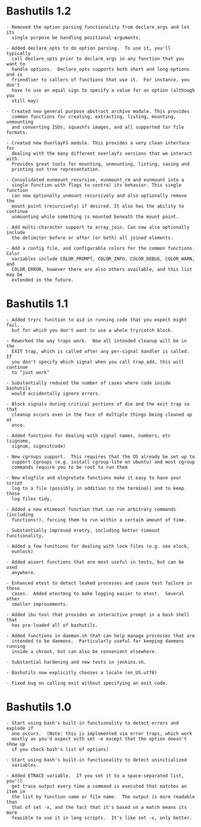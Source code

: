 # Bashutils 1.2

    - Removed the option parsing functionality from declare_args and let its
      single purpose be handling positional arguments.

    - Added declare_opts to do option parsing.  To use it, you'll typically
      call declare_opts prior to declare_args in any function that you want to
      handle options.  Declare_opts supports both short and long options and is
      friendlier to callers of functions that use it.  For instance, you don't
      have to use an equal sign to specify a value for an option (although you
      still may)

    - Created new general purpose abstract archive module. This provides
      common functions for creating, extracting, listing, mounting, unmounting
      and converting ISOs, squashfs images, and all supported tar file formats.

    - Created new OverlayFS module. This provides a very clean interface for
      dealing with the many different overlayfs versions that we interact with.
      Provides great tools for mounting, unmounting, listing, saving and
      printing out tree representation.

    - Consolidated eunmount_recursive, eunmount_rm and eunmount into a 
      single function with flags to control its behavior. This single function
      can now optionally unmount recursively and also optionally remove the
      mount point (recursively) if desired. It also has the ability to continue
      unmounting while something is mounted beneath the mount point.

    - Add multi-character support to array_join. Can now also optionally include
      the delimiter before or after (or both) all joined elements.

    - Add a config file, and configurable colors for the common functions. Color
      variables include COLOR_PROMPT, COLOR_INFO, COLOR_DEBUG, COLOR_WARN, and
      COLOR_ERROR, however there are also others available, and this list may be
      extended in the future.

# Bashutils 1.1

    - Added tryrc function to aid in running code that you expect might fail,
      but for which you don't want to use a whole try/catch block.

    - Reworked the way traps work.  Now all intended cleanup will be in the
      EXIT trap, which is called after any per-signal handler is called.  If
      you don't specify which signal when you call trap_add, this will continue
      to "just work"

    - Substantially reduced the number of cases where code inside bashutils
      would accidentally ignore errors.

    - Block signals during critical portions of die and the exit trap so that
      cleanup occurs even in the face of multiple things being cleaned up at
      once.

    - Added functions for dealing with signal names, numbers, etc (signame,
      signum, sigexitcode)

    - New cgroups support.  This requires that the OS already be set up to
      support cgroups (e.g. install cgroup-lite on ubuntu) and most cgroup
      commands require you to be root to run them

    - New elogfile and elogrotate functions make it easy to have your script
      log to a file (possibly in addition to the terminal) and to keep those
      log files tidy.

    - Added a new etimeout function that can run arbitrary commands (including
      functions!), forcing them to run within a certain amount of time.

    - Substantially improved eretry, including better timeout functionality.

    - Added a few functions for dealing with lock files (e.g. see elock,
      eunlock)

    - Added assert functions that are most useful in tests, but can be used
      anywhere.

    - Enhanced etest to detect leaked processes and cause test failure in those
      cases.  Added etestmsg to make logging easier to etest.  Several other
      smaller improvements.

    - Added ibu tool that provides an interactive prompt in a bash shell that
      has pre-loaded all of bashutils.

    - Added functions in daemon.sh that can help manage processes that are
      intended to be daemons.  Particularly useful for keeping daemons running
      inside a chroot, but can also be convenient elsewhere.

    - Substantial hardening and new tests in jenkins.sh.

    - Bashutils now explicitly chooses a locale (en_US.utf8)

    - Fixed bug on calling exit without specifying an exit code.


# Bashutils 1.0

    - Start using bash's built-in functionality to detect errors and explode if
      one occurs.  (Note: this is implemented via error traps, which work
      mostly as you'd expect with set -e except that the option doesn't show up
      if you check bash's list of options)

    - Start using bash's built-in functionality to detect uninitialized
      variables.

    - Added ETRACE variable.  If you set it to a space-separated list, you'll
      get trace output every time a command is executed that matches an item in
      the list by function name or file name.  The output is more readable than
      that of set -x, and the fact that it's based on a match means its more
      feasible to use it in long scripts.  It's like set -x, only better.
